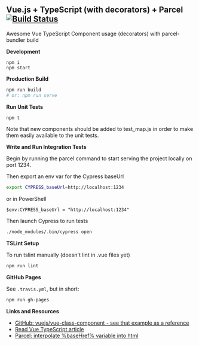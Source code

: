 ## Vue.js + TypeScript (with decorators) + Parcel [![Build Status](https://travis-ci.org/daggerok/parcel-vue-ts-decorator-example.svg?branch=master)](https://travis-ci.org/daggerok/parcel-vue-ts-decorator-example)
Awesome Vue TypeScript Component usage (decorators) with parcel-bundler build 

__Development__

```
npm i
npm start
```

__Production Build__

```bash
npm run build
# or: npm run serve
```

__Run Unit Tests__

```bash
npm t
```

Note that new components should be added to test_map.js in order to make them easily available to the unit tests.

__Write and Run Integration Tests__

Begin by running the parcel command to start serving the project locally on port 1234.

Then export an env var for the Cypress baseUrl

```bash
export CYPRESS_baseUrl=http://localhost:1234
```

or in PowerShell

```batch
$env:CYPRESS_baseUrl = "http://localhost:1234"
```

Then launch Cypress to run tests

```bash
./node_modules/.bin/cypress open
```

__TSLint Setup__

To run tslint manually (doesn't lint in .vue files yet)

```bash
npm run lint
```

__GitHub Pages__

See `.travis.yml`, but in short:

```bash
npm run gh-pages
```

__Links and Resources__

* [GitHub: vuejs/vue-class-component - see that example as a reference](https://github.com/vuejs/vue-class-component/blob/master/example/tsconfig.json)
* [Read Vue TypeScript article](https://github.com/Microsoft/TypeScript-Vue-Starter#using-decorators-to-define-a-component)
* [Parcel: interpolate %baseHref% variable into html](https://github.com/krotovic/parcel-plugin-interpolate-html)
